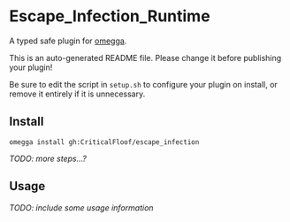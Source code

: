 <!--

When uploading your plugin to github/gitlab
start your repo name with "omegga-"

example: https://github.com/Critical Floof/omegga-Escape_Infection_Runtime

Your plugin will be installed via omegga install gh:Critical Floof/Escape_Infection_Runtime

-->

# Escape_Infection_Runtime

A typed safe plugin for [omegga](https://github.com/brickadia-community/omegga).

This is an auto-generated README file. Please change it before publishing your plugin!

Be sure to edit the script in `setup.sh` to configure your plugin on install, or
remove it entirely if it is unnecessary.

## Install

`omegga install gh:CriticalFloof/escape_infection`

_TODO: more steps...?_

## Usage

_TODO: include some usage information_

